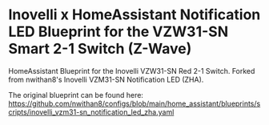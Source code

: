 # Inovelli x HomeAssistant Notification LED Blueprint for the VZW31-SN Smart 2-1 Switch (Z-Wave)  
HomeAssistant Blueprint for the Inovelli VZW31-SN Red 2-1 Switch. Forked from nwithan8's Inovelli VZM31-SN Notification LED (ZHA).  
  
The original blueprint can be found here: https://github.com/nwithan8/configs/blob/main/home_assistant/blueprints/scripts/inovelli_vzm31-sn_notification_led_zha.yaml
